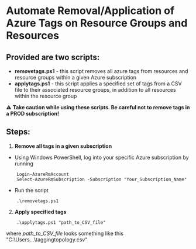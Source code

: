 # Automate Removal/Application of Azure Tags on Resource Groups and Resources

## Provided are two scripts:
- **removetags.ps1** - this script removes all azure tags from resources and resource groups within a given Azure subscription
- **applytags.ps1** - this script applies a specified set of tags from a CSV file to their associated resource groups, in addition to all resources within the resource group

:warning: **Take caution while using these scripts. Be careful not to remove tags in a PROD subscription!**

## Steps:
1. **Remove all tags in a given subscription**
- Using Windows PowerShell, log into your specific Azure subscription by running
```
	Login-AzureRmAccount
	Select-AzureRmSubscription -Subscription "Your_Subscription_Name"	
```
- Run the script
```
	.\removetags.ps1
```

2. **Apply specified tags**
```
	.\applytags.ps1 "path_to_CSV_file"
```
where *path_to_CSV_file* looks something like this "C:\Users\...\taggingtopology.csv"
